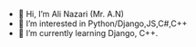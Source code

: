 - 👋 Hi, I’m Ali Nazari (Mr. A.N)
- 👀 I’m interested in Python/Django,JS,C#,C++
- 🌱 I’m currently learning Django, C++.
